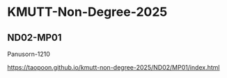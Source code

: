 # KMUTT-Non-Degree-2025
## ND02-MP01
Panusorn-1210

https://taopoon.github.io/kmutt-non-degree-2025/ND02/MP01/index.html